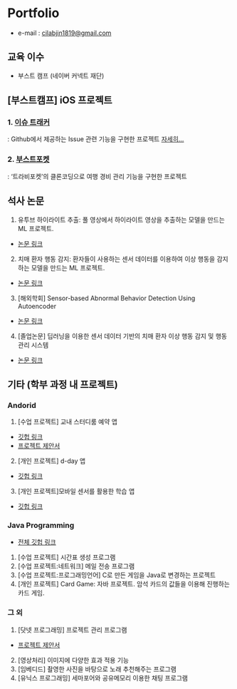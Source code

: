 # Portfolio
- e-mail : cilabjin1819@gmail.com

## 교육 이수
- 부스트 캠프 (네이버 커넥트 재단)

## [부스트캠프] iOS 프로젝트
### 1. [이슈 트래커](https://github.com/boostcamp-2020/IssueTracker-12)
: Github에서 제공하는 Issue 관련 기능을 구현한 프로젝트 [자세히...](https://github.com/devilzCough/Portfolio/wiki/%5B%EB%B6%80%EC%8A%A4%ED%8A%B8%EC%BA%A0%ED%94%84%5D-%EC%9D%B4%EC%8A%88%ED%8A%B8%EB%9E%98%EC%BB%A4)

### 2. [부스트포켓](https://github.com/boostcamp-2020/Project18-A-BoostPocketiOS)
: ‘트라비포켓’의 클론코딩으로 여행 경비 관리 기능을 구현한 프로젝트

## 석사 논문
1. 유투브 하이라이트 추출: 풀 영상에서 하이라이트 영상을 추출하는 모델을 만드는 ML 프로젝트.
- [논문 링크](http://www.dbpia.co.kr/journal/articleDetail?nodeId=NODE07613722&language=ko_KR)

2. 치매 환자 행동 감지: 환자들이 사용하는 센서 데이터를 이용하여 이상 행동을 감지하는 모델을 만드는 ML 프로젝트.
- [논문 링크](http://www.dbpia.co.kr/journal/articleDetail?nodeId=NODE08763331)

3. [해외학회] Sensor-based Abnormal Behavior Detection Using Autoencoder
- [논문 링크](https://www.researchgate.net/publication/338098560_Sensor-based_Abnormal_Behavior_Detection_Using_Autoencoder)

4. [졸업논문] 딥러닝을 이용한 센서 데이터 기반의 치매 환자 이상 행동 감지 및 행동 관리 시스템
- [논문 링크](https://library.sejong.ac.kr/search/DetailView.ax?sid=&cid=1667776)

## 기타 (학부 과정 내 프로젝트)
### Andorid
1. [수업 프로젝트] 교내 스터디룸 예약 앱
- [깃헙 링크](https://github.com/devilzCough/Stew)
- [프로젝트 제안서](https://drive.google.com/file/d/11dLvFzUrf333djWpOc1tNXyagLz1Yj6m/view)

2. [개인 프로젝트] d-day 앱
- [깃헙 링크](https://github.com/devilzCough/Gidarim)

3. [개인 프로젝트]모바일 센서를 활용한 학습 앱
- [깃헙 링크](https://github.com/devilzCough/StudyingMineral101)

### Java Programming
- [전체 깃헙 링크](https://github.com/devilzCough/java_project)
1. [수업 프로젝트] 시간표 생성 프로그램
2. [수업 프로젝트:네트워크] 메일 전송 프로그램
3. [수업 프로젝트:프로그래밍언어] C로 만든 게임을 Java로 변경하는 프로젝트
4. [개인 프로젝트] Card Game: 자바 프로젝트. 암석 카드의 값들을 이용해 진행하는 카드 게임.

### 그 외
1. [닷넷 프로그래밍] 프로젝트 관리 프로그램
  - [프로젝트 제안서](https://drive.google.com/file/d/1eo39XURL5I4PylK6kHtG3Iu03mtvhg6Q/view)
2. [영상처리] 이미지에 다양한 효과 적용 기능
3. [임베디드] 촬영한 사진을 바탕으로 노래 추천해주는 프로그램
4. [유닉스 프로그래밍] 세마포어와 공유메모리 이용한 채팅 프로그램
